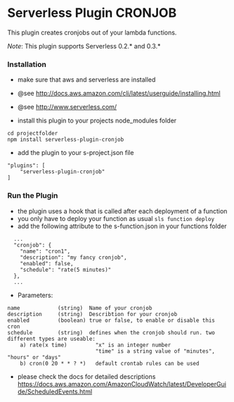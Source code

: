 Serverless Plugin CRONJOB
=========================

This plugin creates cronjobs out of your lambda functions.

*Note*: This plugin supports Serverless 0.2.* and 0.3.*


### Installation

 - make sure that aws and serverless are installed
 - @see http://docs.aws.amazon.com/cli/latest/userguide/installing.html
 - @see http://www.serverless.com/

 - install this plugin to your projects node_modules folder

```
cd projectfolder
npm install serverless-plugin-cronjob
```

 - add the plugin to your s-project.json file

```
"plugins": [
    "serverless-plugin-cronjob"
]
```

### Run the Plugin

 - the plugin uses a hook that is called after each deployment of a function 
 - you only have to deploy your function as usual `sls function deploy`
 - add the following attribute to the s-function.json in your functions folder

```
  ...
  "cronjob": {
    "name": "cron1",
    "description": "my fancy cronjob",    
    "enabled": false,
    "schedule": "rate(5 minutes)"
  },
  ...
```

 - Parameters:

```
name            (string)  Name of your cronjob
description     (string)  Describtion for your cronjob
enabled         (boolean) true or false, to enable or disable this cron   
schedule        (string)  defines when the cronjob should run. two different types are useable:
    a) rate(x time)         "x" is an integer number
                            "time" is a string value of "minutes", "hours" or "days"
    b) cron(0 20 * * ? *)   default crontab rules can be used

```
 
 - please check the docs for detailed descriptions https://docs.aws.amazon.com/AmazonCloudWatch/latest/DeveloperGuide/ScheduledEvents.html

